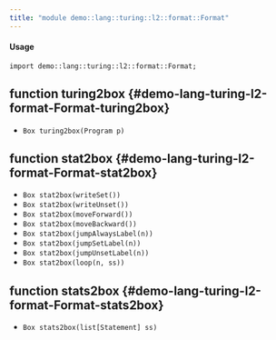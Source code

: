 ```yaml
---
title: "module demo::lang::turing::l2::format::Format"
---
```


#### Usage

`import demo::lang::turing::l2::format::Format;`


## function turing2box {#demo-lang-turing-l2-format-Format-turing2box}

* ``Box turing2box(Program p)``

## function stat2box {#demo-lang-turing-l2-format-Format-stat2box}

* ``Box stat2box(writeSet())``
* ``Box stat2box(writeUnset())``
* ``Box stat2box(moveForward())``
* ``Box stat2box(moveBackward())``
* ``Box stat2box(jumpAlwaysLabel(n))``
* ``Box stat2box(jumpSetLabel(n))``
* ``Box stat2box(jumpUnsetLabel(n))``
* ``Box stat2box(loop(n, ss))``

## function stats2box {#demo-lang-turing-l2-format-Format-stats2box}

* ``Box stats2box(list[Statement] ss)``

